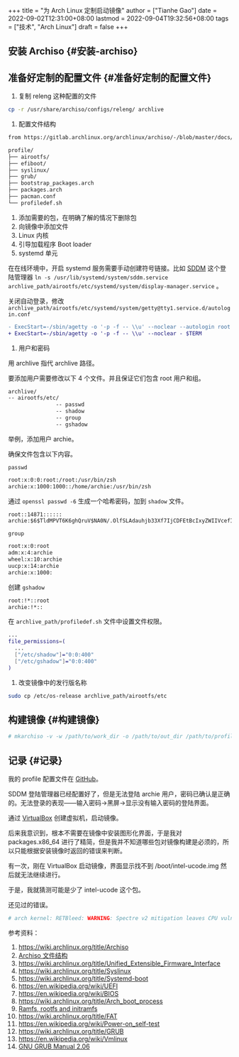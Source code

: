 +++
title = "为 Arch Linux 定制启动镜像"
author = ["Tianhe Gao"]
date = 2022-09-02T12:31:00+08:00
lastmod = 2022-09-04T19:32:56+08:00
tags = ["技术", "Arch Linux"]
draft = false
+++

## 安装 Archiso {#安装-archiso}


## 准备好定制的配置文件 {#准备好定制的配置文件}

1.  复制 releng 这种配置的文件

<!--listend-->

```sh
cp -r /usr/share/archiso/configs/releng/ archlive
```

1.  配置文件结构

```txt
from https://gitlab.archlinux.org/archlinux/archiso/-/blob/master/docs/README.profile.rst

profile/
├── airootfs/
├── efiboot/
├── syslinux/
├── grub/
├── bootstrap_packages.arch
├── packages.arch
├── pacman.conf
└── profiledef.sh
```

1.  添加需要的包，在明确了解的情况下删除包
2.  向镜像中添加文件
3.  Linux 内核
4.  引导加载程序 Boot loader
5.  systemd 单元

在在线环境中，开启 systemd 服务需要手动创建符号链接。比如 [SDDM](https://wiki.archlinux.org/title/SDDM) 这个登陆管理器 `ln -s /usr/lib/systemd/system/sddm.service archlive_path/airootfs/etc/systemd/system/display-manager.service` 。

关闭自动登录，修改 `archlive_path/airootfs/etc/systemd/system/getty@tty1.service.d/autologin.conf`

```diff
- ExecStart=-/sbin/agetty -o '-p -f -- \\u' --noclear --autologin root - $TERM
+ ExecStart=-/sbin/agetty -o '-p -f -- \\u' --noclear - $TERM
```

1.  用户和密码

用 archlive 指代 archlive 路径。

要添加用户需要修改以下 4 个文件。并且保证它们包含 root 用户和组。

```txt
archlive/
-- airootfs/etc/
               -- passwd
               -- shadow
               -- group
               -- gshadow
```

举例，添加用户 archie。

确保文件包含以下内容。

`passwd`

```txt
root:x:0:0:root:/root:/usr/bin/zsh
archie:x:1000:1000::/home/archie:/usr/bin/zsh
```

通过 `openssl passwd -6` 生成一个哈希密码，加到 `shadow` 文件。

```txt
root::14871::::::
archie:$6$TldMPVT6K6ghQruV$NA0N/.OlfSLAdauhjb33Xf7IjCDFEtBcIxyZWIIVcefIzKEmWQ3wKRJFZpoY5LFWm2L18COJci0ti7tgPK94o1:14871::::::
```

`group`

```txt
root:x:0:root
adm:x:4:archie
wheel:x:10:archie
uucp:x:14:archie
archie:x:1000:
```

创建 `gshadow`

```txt
root:!*::root
archie:!*::
```

在 `archlive_path/profiledef.sh` 文件中设置文件权限。

```sh
...
file_permissions=(
  ...
  ["/etc/shadow"]="0:0:400"
  ["/etc/gshadow"]="0:0:400"
)
```

1.  改变镜像中的发行版名称

<!--listend-->

```sh
sudo cp /etc/os-release archlive_path/airootfs/etc
```


## 构建镜像 {#构建镜像}

```sh
# mkarchiso -v -w /path/to/work_dir -o /path/to/out_dir /path/to/profile/
```


## 记录 {#记录}

我的 profile 配置文件在 [GitHub](https://github.com/tianheg/archlive)。

SDDM 登陆管理器已经配置好了，但是无法登陆 archie 用户，密码已确认是正确的。无法登录的表现——输入密码-&gt;黑屏-&gt;显示没有输入密码的登陆界面。

通过 [VirtualBox](https://wiki.archlinux.org/title/VirtualBox) 创建虚拟机，启动镜像。

后来我意识到，根本不需要在镜像中安装图形化界面，于是我对 packages.x86_64 进行了精简，但是我并不知道哪些包对镜像构建是必须的，所以只能根据安装镜像时返回的错误来判断。

有一次，刚在 VirtualBox 启动镜像，界面显示找不到 /boot/intel-ucode.img 然后就无法继续进行。

于是，我就猜测可能是少了 intel-ucode 这个包。

还见过的错误。

```sh
# arch kernel: RETBleed: WARNING: Spectre v2 mitigation leaves CPU vulnerable to RETBleed attacks, data leakpossible!
```

参考资料：

1.  <https://wiki.archlinux.org/title/Archiso>
2.  [Archiso 文件结构](https://gitlab.archlinux.org/archlinux/archiso/-/blob/master/docs/README.profile.rst)
3.  <https://wiki.archlinux.org/title/Unified_Extensible_Firmware_Interface>
4.  <https://wiki.archlinux.org/title/Syslinux>
5.  <https://wiki.archlinux.org/title/Systemd-boot>
6.  <https://en.wikipedia.org/wiki/UEFI>
7.  <https://en.wikipedia.org/wiki/BIOS>
8.  <https://wiki.archlinux.org/title/Arch_boot_process>
9.  [Ramfs, rootfs and initramfs](https://docs.kernel.org/filesystems/ramfs-rootfs-initramfs.html)
10. <https://wiki.archlinux.org/title/FAT>
11. <https://en.wikipedia.org/wiki/Power-on_self-test>
12. <https://wiki.archlinux.org/title/GRUB>
13. <https://en.wikipedia.org/wiki/Vmlinux>
14. [GNU GRUB Manual 2.06](https://www.gnu.org/software/grub/manual/grub/grub.html)